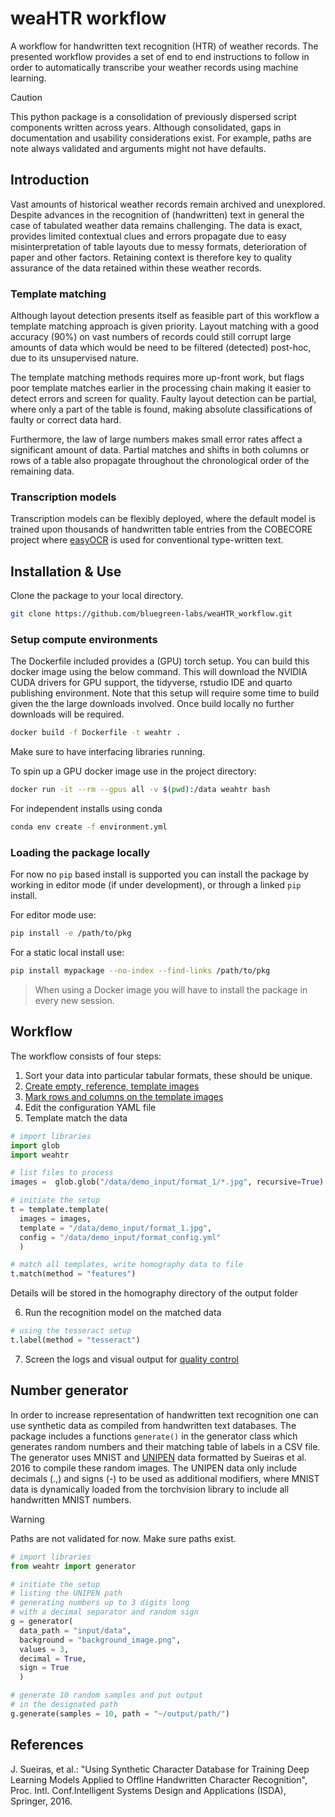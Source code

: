 # weaHTR workflow

A workflow for handwritten text recognition (HTR) of weather records. The presented workflow provides a set of end to end instructions to follow in order to automatically transcribe your weather records using machine learning.

> [!CAUTION]
> This python package is a consolidation of previously dispersed script components written across years.
> Although consolidated, gaps in documentation and usability considerations exist. For example, paths
> are note always validated and arguments might not have defaults.

## Introduction

Vast amounts of historical weather records remain archived and unexplored. Despite advances in the recognition of (handwritten) text in general the case of tabulated weather data remains challenging. The data is exact, provides limited contextual clues and errors propagate due to easy misinterpretation of table layouts due to messy formats, deterioration of paper and other factors. Retaining context is therefore key to quality assurance of the data retained within these weather records.

### Template matching

Although layout detection presents itself as feasible part of this workflow a template matching approach is given priority. Layout matching with a good accuracy (90%) on vast numbers of records could still corrupt large amounts of data which would be need to be filtered (detected) post-hoc, due to its unsupervised nature.

The template matching methods requires more up-front work, but flags poor template matches earlier in the processing chain making it easier to detect errors and screen for quality. Faulty layout detection can be partial, where only a part of the table is found, making absolute classifications of faulty or correct data hard. 

Furthermore, the law of large numbers makes small error rates affect a significant amount of data. Partial matches and shifts in both columns or rows of a table also propagate throughout the chronological order of the remaining data.

### Transcription models

Transcription models can be flexibly deployed, where the default model is trained upon thousands of handwritten table entries from the COBECORE project where [easyOCR](https://pypi.org/project/easyocr/) is used for conventional type-written text.

## Installation & Use

Clone the package to your local directory.

```bash
git clone https://github.com/bluegreen-labs/weaHTR_workflow.git
```

### Setup compute environments

The Dockerfile included provides a (GPU) torch setup. You can build this docker image using the below command. This will download the NVIDIA CUDA drivers for GPU support, the tidyverse, rstudio IDE and quarto publishing environment. Note that this setup will require some time to build given the the large downloads involved. Once build locally no further downloads will be required.

```bash
docker build -f Dockerfile -t weahtr .
```

Make sure to have interfacing libraries running.

To spin up a GPU docker image use in the project directory:

```bash
docker run -it --rm --gpus all -v $(pwd):/data weahtr bash
```

For independent installs using conda

```bash
conda env create -f environment.yml
```

### Loading the package locally

For now no `pip` based install is supported you can install the package by working
in editor mode (if under development), or through a linked `pip` install.

For editor mode use:

```bash
pip install -e /path/to/pkg
```

For a static local install use:
```bash
pip install mypackage --no-index --find-links /path/to/pkg
```

> When using a Docker image you will have to install the package in every new session.

## Workflow

The workflow consists of four steps:

1. Sort your data into particular tabular formats, these should be unique.
2. [Create empty, reference, template images]()
3. [Mark rows and columns on the template images]()
4. Edit the configuration YAML file
5. Template match the data

```python
# import libraries
import glob
import weahtr

# list files to process
images =  glob.glob("/data/demo_input/format_1/*.jpg", recursive=True)

# initiate the setup
t = template.template(
  images = images,
  template = "/data/demo_input/format_1.jpg",
  config = "/data/demo_input/format_config.yml"
  )

# match all templates, write homography data to file
t.match(method = "features")
```
Details will be stored in the homography directory of the output folder

6. Run the recognition model on the matched data

```python
# using the tesseract setup
t.label(method = "tesseract")
```
7. Screen the logs and visual output for [quality control]()

## Number generator

In order to increase representation of handwritten text recognition one can use
synthetic data as compiled from handwritten text databases. The package includes
a functions `generate()` in the generator class which generates random numbers
and their matching table of labels in a CSV file. The generator uses MNIST and
[UNIPEN](https://github.com/sueiras/handwritting_characters_database) data 
formatted by Sueiras et al. 2016 to compile these random images. 
The UNIPEN data only include decimals (.,) and signs
(-) to be used as additional modifiers, where MNIST data is dynamically loaded
from the torchvision library to include all handwritten MNIST numbers.

> [!WARNING]
> Paths are not validated for now. Make sure paths exist.

```python
# import libraries
from weahtr import generator

# initiate the setup
# listing the UNIPEN path
# generating numbers up to 3 digits long
# with a decimal separator and random sign
g = generator(
  data_path = "input/data",
  background = "background_image.png",
  values = 3,
  decimal = True,
  sign = True
  )

# generate 10 random samples and put output
# in the designated path
g.generate(samples = 10, path = "~/output/path/")
```

## References

J. Sueiras, et al.: "Using Synthetic Character Database for Training Deep Learning
Models Applied to Offline Handwritten Character Recognition", Proc. Intl. Conf.Intelligent
Systems Design and Applications (ISDA), Springer, 2016.
